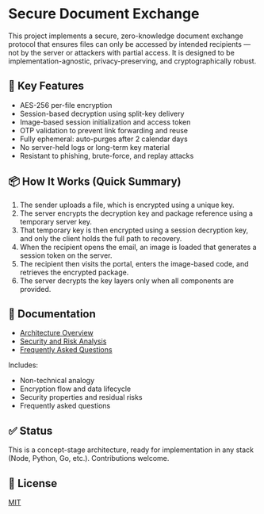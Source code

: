 # Secure Document Exchange

This project implements a secure, zero-knowledge document exchange protocol that ensures files can only be accessed by intended recipients — not by the server or attackers with partial access. It is designed to be implementation-agnostic, privacy-preserving, and cryptographically robust.

## 🔐 Key Features

- AES-256 per-file encryption
- Session-based decryption using split-key delivery
- Image-based session initialization and access token
- OTP validation to prevent link forwarding and reuse
- Fully ephemeral: auto-purges after 2 calendar days
- No server-held logs or long-term key material
- Resistant to phishing, brute-force, and replay attacks

## 📦 How It Works (Quick Summary)

1. The sender uploads a file, which is encrypted using a unique key.
2. The server encrypts the decryption key and package reference using a temporary server key.
3. That temporary key is then encrypted using a session decryption key, and only the client holds the full path to recovery.
4. When the recipient opens the email, an image is loaded that generates a session token on the server.
5. The recipient then visits the portal, enters the image-based code, and retrieves the encrypted package.
6. The server decrypts the key layers only when all components are provided.

## 📄 Documentation

- [Architecture Overview](docs/architecture.md)
- [Security and Risk Analysis](docs/security.md)
- [Frequently Asked Questions](docs/faq.md)

Includes:
- Non-technical analogy
- Encryption flow and data lifecycle
- Security properties and residual risks
- Frequently asked questions

## ✅ Status

This is a concept-stage architecture, ready for implementation in any stack (Node, Python, Go, etc.). Contributions welcome.

## 📄 License

[MIT](LICENSE)

